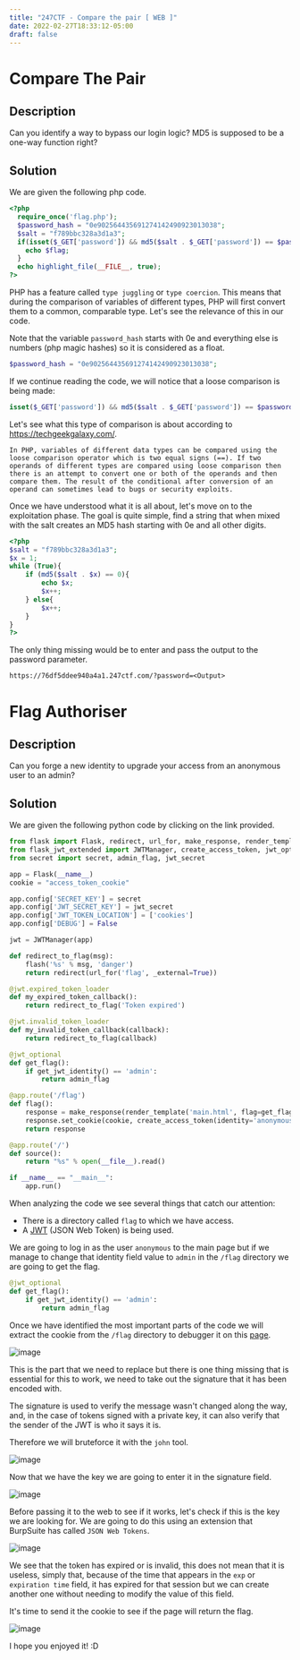 ```yaml
---
title: "247CTF - Compare the pair [ WEB ]"
date: 2022-02-27T18:33:12-05:00
draft: false
---
```


# Compare The Pair

## Description

Can you identify a way to bypass our login logic? MD5 is supposed to be a one-way function right?

## Solution

We are given the following php code.

```php
<?php
  require_once('flag.php');
  $password_hash = "0e902564435691274142490923013038";
  $salt = "f789bbc328a3d1a3";
  if(isset($_GET['password']) && md5($salt . $_GET['password']) == $password_hash){
    echo $flag;
  }
  echo highlight_file(__FILE__, true);
?>
```

PHP has a feature called `type juggling` or `type coercion`. This means that during the comparison of variables of different types, PHP will first convert them to a common, comparable type. Let's see the relevance of this in our code.

Note that the variable `password_hash` starts with 0e and everything else is numbers (php magic hashes) so it is considered as a float. 

```php
$password_hash = "0e902564435691274142490923013038";
```

If we continue reading the code, we will notice that a loose comparison is being made:

```php
isset($_GET['password']) && md5($salt . $_GET['password']) == $password_hash
```

Let's see what this type of comparison is about according to https://techgeekgalaxy.com/.

```
In PHP, variables of different data types can be compared using the loose comparison operator which is two equal signs (==). If two operands of different types are compared using loose comparison then there is an attempt to convert one or both of the operands and then compare them. The result of the conditional after conversion of an operand can sometimes lead to bugs or security exploits.
```

Once we have understood what it is all about, let's move on to the exploitation phase. The goal is quite simple, find a string that when mixed with the salt creates an MD5 hash starting with 0e and all other digits.

```php
<?php
$salt = "f789bbc328a3d1a3";
$x = 1;
while (True){
    if (md5($salt . $x) == 0){
        echo $x;
        $x++;
    } else{
        $x++;
    }
}
?>
```

The only thing missing would be to enter and pass the output to the password parameter.

```
https://76df5ddee940a4a1.247ctf.com/?password=<Output>
```

# Flag Authoriser

## Description

Can you forge a new identity to upgrade your access from an anonymous user to an admin?

## Solution

We are given the following python code by clicking on the link provided.

```python
from flask import Flask, redirect, url_for, make_response, render_template, flash
from flask_jwt_extended import JWTManager, create_access_token, jwt_optional, get_jwt_identity
from secret import secret, admin_flag, jwt_secret

app = Flask(__name__)
cookie = "access_token_cookie"

app.config['SECRET_KEY'] = secret
app.config['JWT_SECRET_KEY'] = jwt_secret
app.config['JWT_TOKEN_LOCATION'] = ['cookies']
app.config['DEBUG'] = False

jwt = JWTManager(app)

def redirect_to_flag(msg):
    flash('%s' % msg, 'danger')
    return redirect(url_for('flag', _external=True))

@jwt.expired_token_loader
def my_expired_token_callback():
    return redirect_to_flag('Token expired')

@jwt.invalid_token_loader
def my_invalid_token_callback(callback):
    return redirect_to_flag(callback)

@jwt_optional
def get_flag():
    if get_jwt_identity() == 'admin':
        return admin_flag

@app.route('/flag')
def flag():
    response = make_response(render_template('main.html', flag=get_flag()))
    response.set_cookie(cookie, create_access_token(identity='anonymous'))
    return response

@app.route('/')
def source():
    return "%s" % open(__file__).read()

if __name__ == "__main__":
    app.run()
```

When analyzing the code we see several things that catch our attention:

- There is a directory called `flag` to which we have access.
- A [JWT](https://jwt.io/introduction) (JSON Web Token) is being used. 

We are going to log in as the user `anonymous` to the main page but if we manage to change that identity field value to `admin` in the `/flag` directory we are going to get the flag. 

```python
@jwt_optional
def get_flag():
    if get_jwt_identity() == 'admin':
        return admin_flag
```

Once we have identified the most important parts of the code we will extract the cookie from the `/flag` directory to debugger it on this [page](https://jwt.io/).

![image](https://user-images.githubusercontent.com/88755387/157949706-63890623-11e0-4cec-bc73-a8bd48f37a52.png)

This is the part that we need to replace but there is one thing missing that is essential for this to work, we need to take out the signature that it has been encoded with. 

The signature is used to verify the message wasn't changed along the way, and, in the case of tokens signed with a private key, it can also verify that the sender of the JWT is who it says it is.

Therefore we will bruteforce it with the `john` tool.

![image](https://user-images.githubusercontent.com/88755387/157950921-59981354-693e-4606-86bb-79e82685e8e7.png)

Now that we have the key we are going to enter it in the signature field.

![image](https://user-images.githubusercontent.com/88755387/157951853-8ad7e2e2-0bdb-4122-a998-c238fc287c1c.png)

Before passing it to the web to see if it works, let's check if this is the key we are looking for. We are going to do this using an extension that BurpSuite has called `JSON Web Tokens`.

![image](https://user-images.githubusercontent.com/88755387/157952944-fdcc354e-a34b-4272-9bf5-7556eab87d90.png)

We see that the token has expired or is invalid, this does not mean that it is useless, simply that, because of the time that appears in the `exp` or `expiration time` field, it has expired for that session but we can create another one without needing to modify the value of this field.

It's time to send it the cookie to see if the page will return the flag.

![image](https://user-images.githubusercontent.com/88755387/157955409-4c28c963-8933-46be-bb42-de00389e2bdd.png)

I hope you enjoyed it! :D
